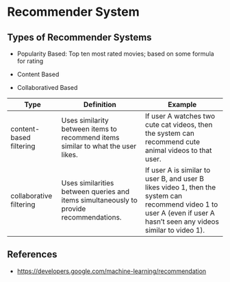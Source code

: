 # Recommender System

## Types of Recommender Systems
- Popularity Based: Top ten most rated movies; based on some formula for rating

- Content Based
- Collaboratived Based

| Type                    | Definition                                                                    | Example                                                                                    |
|-------------------------|-------------------------------------------------------------------------------|---------------------------------------------------------------------------------------------|
| content-based filtering | Uses similarity between items to recommend items similar to what the user likes. | If user A watches two cute cat videos, then the system can recommend cute animal videos to that user. |
| collaborative filtering | Uses similarities between queries and items simultaneously to provide recommendations. | If user A is similar to user B, and user B likes video 1, then the system can recommend video 1 to user A (even if user A hasn’t seen any videos similar to video 1). |



## References
- https://developers.google.com/machine-learning/recommendation
